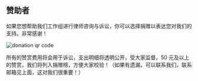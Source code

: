 ## 赞助者

如果您想帮助我们工作组进行律师咨询与诉讼，你可以选择捐赠以表达您对我们的支持。非常感谢！

![donation qr code](https://10043.org/assets/images/donations.png)

所有的赞赏费用将会用于诉讼，支出明细将透明公开，受大家监督。50 元及以上的赞赏，我们将列入捐赠榜，方便大家校验！（如果有遗漏，可以联系我们，联系邮箱见上面，这对我们很重要！）